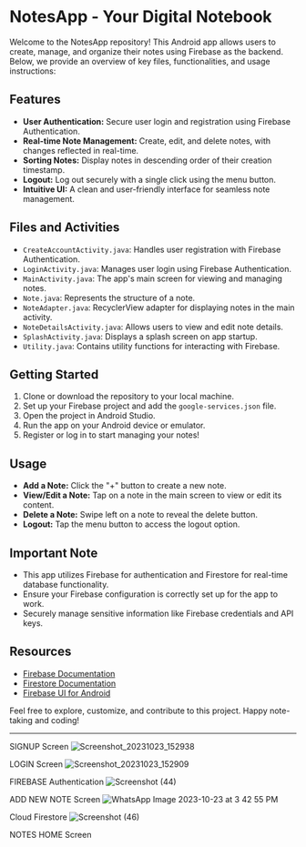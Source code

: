 # NotesApp - Your Digital Notebook

Welcome to the NotesApp repository! This Android app allows users to create, manage, and organize their notes using Firebase as the backend. Below, we provide an overview of key files, functionalities, and usage instructions:

## Features

- **User Authentication:** Secure user login and registration using Firebase Authentication.
- **Real-time Note Management:** Create, edit, and delete notes, with changes reflected in real-time.
- **Sorting Notes:** Display notes in descending order of their creation timestamp.
- **Logout:** Log out securely with a single click using the menu button.
- **Intuitive UI:** A clean and user-friendly interface for seamless note management.

## Files and Activities

- `CreateAccountActivity.java`: Handles user registration with Firebase Authentication.
- `LoginActivity.java`: Manages user login using Firebase Authentication.
- `MainActivity.java`: The app's main screen for viewing and managing notes.
- `Note.java`: Represents the structure of a note.
- `NoteAdapter.java`: RecyclerView adapter for displaying notes in the main activity.
- `NoteDetailsActivity.java`: Allows users to view and edit note details.
- `SplashActivity.java`: Displays a splash screen on app startup.
- `Utility.java`: Contains utility functions for interacting with Firebase.

## Getting Started

1. Clone or download the repository to your local machine.
2. Set up your Firebase project and add the `google-services.json` file.
3. Open the project in Android Studio.
4. Run the app on your Android device or emulator.
5. Register or log in to start managing your notes!

## Usage

- **Add a Note:** Click the "+" button to create a new note.
- **View/Edit a Note:** Tap on a note in the main screen to view or edit its content.
- **Delete a Note:** Swipe left on a note to reveal the delete button.
- **Logout:** Tap the menu button to access the logout option.

## Important Note

- This app utilizes Firebase for authentication and Firestore for real-time database functionality.
- Ensure your Firebase configuration is correctly set up for the app to work.
- Securely manage sensitive information like Firebase credentials and API keys.

## Resources

- [Firebase Documentation](https://firebase.google.com/docs)
- [Firestore Documentation](https://firebase.google.com/docs/firestore)
- [Firebase UI for Android](https://github.com/firebase/FirebaseUI-Android)

Feel free to explore, customize, and contribute to this project. Happy note-taking and coding!

---
 
SIGNUP Screen
![Screenshot_20231023_152938](https://github.com/MateChaitanya/NotesApp-With-Firebase-./assets/99747639/4e8a95f8-4774-419c-9dea-afa9cd37bdec)

LOGIN Screen
![Screenshot_20231023_152909](https://github.com/MateChaitanya/NotesApp-With-Firebase-./assets/99747639/6673a7b6-d317-427b-8a4b-90b6225b74eb)

FIREBASE Authentication
![Screenshot (44)](https://github.com/MateChaitanya/NotesApp-With-Firebase-./assets/99747639/60d5f1c2-c9d2-46f0-9249-a84093c784ff)

ADD NEW NOTE Screen
![WhatsApp Image 2023-10-23 at 3 42 55 PM](https://github.com/MateChaitanya/NotesApp-With-Firebase-./assets/99747639/3b8b960b-078e-4b7d-9a2e-7aff8f7d2881)

Cloud Firestore
![Screenshot (46)](https://github.com/MateChaitanya/NotesApp-With-Firebase-./assets/99747639/9fb18e78-1e03-478b-8cdf-14e9e4ac0638)

NOTES HOME Screen

